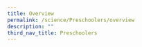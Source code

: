 ```yaml
---
title: Overview
permalink: /science/Preschoolers/overview
description: ""
third_nav_title: Preschoolers
---
```

